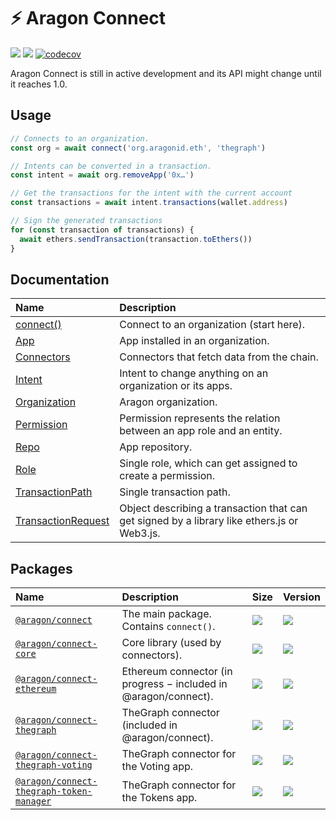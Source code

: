# ⚡ Aragon Connect

[![](https://img.shields.io/github/package-json/v/aragon/connect?label=npm)](https://www.npmjs.com/package/@aragon/connect) [![](https://img.shields.io/bundlephobia/minzip/@aragon/connect)](https://bundlephobia.com/result?p=@aragon/connect) [![codecov](https://codecov.io/gh/aragon/connect/branch/master/graph/badge.svg)](https://codecov.io/gh/aragon/connect)

Aragon Connect is still in active development and its API might change until it reaches 1.0.

## Usage

```javascript
// Connects to an organization.
const org = await connect('org.aragonid.eth', 'thegraph')

// Intents can be converted in a transaction.
const intent = await org.removeApp('0x…')

// Get the transactions for the intent with the current account
const transactions = await intent.transactions(wallet.address)

// Sign the generated transactions
for (const transaction of transactions) {
  await ethers.sendTransaction(transaction.toEthers())
}
```

## Documentation

| Name | Description |
| :--- | :--- |
| [connect\(\)](api-reference/connect.md) | Connect to an organization \(start here\). |
| [App](api-reference/app.md) | App installed in an organization. |
| [Connectors](api-reference/connectors.md) | Connectors that fetch data from the chain. |
| [Intent](https://github.com/aragon/connect/tree/e4fa4e5c1e0b609ba0db4a1d6de075511f426126/docs/api/intent.md) | Intent to change anything on an organization or its apps. |
| [Organization](api-reference/organization.md) | Aragon organization. |
| [Permission](api-reference/permission.md) | Permission represents the relation between an app role and an entity. |
| [Repo](api-reference/repo.md) | App repository. |
| [Role](api-reference/role.md) | Single role, which can get assigned to create a permission. |
| [TransactionPath](api-reference/transaction-path.md) | Single transaction path. |
| [TransactionRequest](api-reference/transaction-request.md) | Object describing a transaction that can get signed by a library like ethers.js or Web3.js. |

## Packages

| Name | Description | Size | Version |
| :--- | :--- | :--- | :--- |
| [`@aragon/connect`](https://github.com/aragon/connect/tree/e4fa4e5c1e0b609ba0db4a1d6de075511f426126/packages/connect/README.md) | The main package. Contains `connect()`. | [![](https://img.shields.io/bundlephobia/minzip/@aragon/connect)](https://bundlephobia.com/result?p=@aragon/connect) | [![](https://img.shields.io/github/package-json/v/aragon/connect?label=npm)](https://www.npmjs.com/package/@aragon/connect) |
| [`@aragon/connect-core`](https://github.com/aragon/connect/tree/e4fa4e5c1e0b609ba0db4a1d6de075511f426126/packages/connect-core/README.md) | Core library \(used by connectors\). | [![](https://img.shields.io/bundlephobia/minzip/@aragon/connect-core)](https://bundlephobia.com/result?p=@aragon/connect-core) | [![](https://img.shields.io/github/package-json/v/aragon/connect?label=npm)](https://www.npmjs.com/package/@aragon/connect-core) |
| [`@aragon/connect-ethereum`](https://github.com/aragon/connect/tree/e4fa4e5c1e0b609ba0db4a1d6de075511f426126/packages/connect-ethereum/README.md) | Ethereum connector \(in progress − included in @aragon/connect\). | [![](https://img.shields.io/bundlephobia/minzip/@aragon/connect-ethereum)](https://bundlephobia.com/result?p=@aragon/connect-ethereum) | [![](https://img.shields.io/github/package-json/v/aragon/connect?label=npm)](https://www.npmjs.com/package/@aragon/connect-ethereum) |
| [`@aragon/connect-thegraph`](https://github.com/aragon/connect/tree/e4fa4e5c1e0b609ba0db4a1d6de075511f426126/packages/connect-thegraph/README.md) | TheGraph connector \(included in @aragon/connect\). | [![](https://img.shields.io/bundlephobia/minzip/@aragon/connect-thegraph)](https://bundlephobia.com/result?p=@aragon/connect-thegraph) | [![](https://img.shields.io/github/package-json/v/aragon/connect?label=npm)](https://www.npmjs.com/package/@aragon/connect-thegraph) |
| [`@aragon/connect-thegraph-voting`](https://github.com/aragon/connect/tree/e4fa4e5c1e0b609ba0db4a1d6de075511f426126/packages/connect-thegraph-voting/README.md) | TheGraph connector for the Voting app. | [![](https://img.shields.io/bundlephobia/minzip/@aragon/connect-thegraph-voting)](https://bundlephobia.com/result?p=@aragon/connect-thegraph-voting) | [![](https://img.shields.io/github/package-json/v/aragon/connect?label=npm)](https://www.npmjs.com/package/@aragon/connect-thegraph-voting) |
| [`@aragon/connect-thegraph-token-manager`](https://github.com/aragon/connect/tree/e4fa4e5c1e0b609ba0db4a1d6de075511f426126/packages/connect-thegraph-token-manager/README.md) | TheGraph connector for the Tokens app. | [![](https://img.shields.io/bundlephobia/minzip/@aragon/connect-thegraph-token-manager)](https://bundlephobia.com/result?p=@aragon/connect-thegraph-token-manager) | [![](https://img.shields.io/github/package-json/v/aragon/connect?label=npm)](https://www.npmjs.com/package/@aragon/connect-thegraph-token-manager) |


